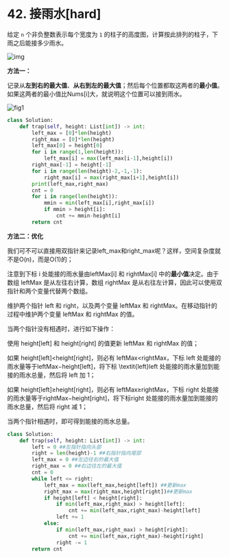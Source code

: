 # 42. 接雨水[hard]

给定 `n` 个非负整数表示每个宽度为 `1` 的柱子的高度图，计算按此排列的柱子，下雨之后能接多少雨水。

![img](https://assets.leetcode-cn.com/aliyun-lc-upload/uploads/2018/10/22/rainwatertrap.png)

**方法一：**

记录从**左到右的最大值**、**从右到左的最大值**；然后每个位置都取这两者的**最小值**。如果这两者的最小值比Nums[i]大，就说明这个位置可以接到雨水。

![fig1](https://assets.leetcode-cn.com/solution-static/42/1.png)

```python
class Solution:
    def trap(self, height: List[int]) -> int:
        left_max = [0]*len(height)
        right_max = [0]*len(height)
        left_max[0] = height[0]
        for i in range(1,len(height)):
            left_max[i] = max(left_max[i-1],height[i])
        right_max[-1] = height[-1]
        for i in range(len(height)-2,-1,-1):
            right_max[i] = max(right_max[i+1],height[i])
        print(left_max,right_max)
        cnt = 0
        for i in range(len(height)):
            mmin = min(left_max[i],right_max[i])
            if mmin > height[i]:
                cnt += mmin-height[i]
        return cnt
```



**方法二：优化**

我们可不可以直接用双指针来记录left_max和right_max呢？这样，空间复杂度就不是O(n)，而是O(1)的；

注意到下标 i 处能接的雨水量由leftMax[i] 和 rightMax[i] 中的**最小值**决定。由于数组 leftMax 是从左往右计算，数组 rightMax 是从右往左计算，因此可以使用双指针和两个变量代替两个数组。

维护两个指针 left 和 right，以及两个变量 leftMax 和 rightMax。在移动指针的过程中维护两个变量 leftMax 和 rightMax 的值。

当两个指针没有相遇时，进行如下操作：

使用 height[left] 和 height[right] 的值更新 leftMax 和 rightMax 的值；

如果 height[left]<height[right]，则必有 leftMax<rightMax，下标 left 处能接的雨水量等于leftMax−height[left]，将下标 \textit{left}left 处能接的雨水量加到能接的雨水总量，然后将 left 加 1；

如果 height[left]≥height[right]，则必有 leftMax≥rightMax，下标 right 处能接的雨水量等于rightMax−height[right]，将下标right 处能接的雨水量加到能接的雨水总量，然后将 right 减 1；

当两个指针相遇时，即可得到能接的雨水总量。

```python
class Solution:
    def trap(self, height: List[int]) -> int:
        left = 0 ##左指针指向头部
        right = len(height)-1 ##右指针指向尾部
        left_max = 0 ##左边往右的最大值
        right_max = 0 ##右边往左的最大值
        cnt = 0
        while left <= right:
            left_max = max(left_max,height[left]) ##更新max
            right_max = max(right_max,height[right])##更新max
            if height[left] < height[right]:
                if min(left_max,right_max) > height[left]:
                    cnt += min(left_max,right_max)-height[left]
                left += 1
            else:
                if min(left_max,right_max) > height[right]:
                    cnt += min(left_max,right_max)-height[right]
                right -= 1
        return cnt
```

